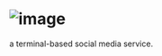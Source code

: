 # ![image](https://github.com/user-attachments/assets/be679c9d-479f-4441-8c16-02b7f88b66ef)
a terminal-based social media service.
